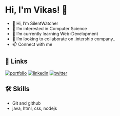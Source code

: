
# Hi, I'm Vikas! 👋

  - 👋 Hi, I’m SilentWatcher
- 👀 I’m interested in Computer Science 
- 🌱 I’m currently learning Web-Development
- 💞️ I’m looking to collaborate on .intership company..
- 📫 Connect with me 




  
## 🔗 Links
[![portfolio](https://img.shields.io/badge/my_portfolio-000?style=for-the-badge&logo=ko-fi&logoColor=white)](https://katherinempeterson.com/)
[![linkedin](https://img.shields.io/badge/linkedin-0A66C2?style=for-the-badge&logo=linkedin&logoColor=white)](https://www.linkedin.com/in/vikas-vitekari-5945931b1/)
[![twitter](https://img.shields.io/badge/twitter-1DA1F2?style=for-the-badge&logo=twitter&logoColor=white)](https://twitter.com/VitekariVikas)

  
## 🛠 Skills

- Git and github
- java, html, css, nodejs 


  
